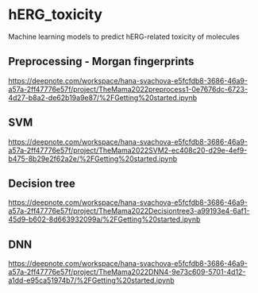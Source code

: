 # hERG_toxicity
Machine learning models to predict hERG-related toxicity of molecules

## Preprocessing - Morgan fingerprints
https://deepnote.com/workspace/hana-svachova-e5fcfdb8-3686-46a9-a57a-2ff47776e57f/project/TheMama2022preprocess1-0e7676dc-6723-4d27-b8a2-de62b19a9e87/%2FGetting%20started.ipynb

## SVM
https://deepnote.com/workspace/hana-svachova-e5fcfdb8-3686-46a9-a57a-2ff47776e57f/project/TheMama2022SVM2-ec408c20-d29e-4ef9-b475-8b29e2f62a2e/%2FGetting%20started.ipynb

## Decision tree
https://deepnote.com/workspace/hana-svachova-e5fcfdb8-3686-46a9-a57a-2ff47776e57f/project/TheMama2022Decisiontree3-a99193e4-6af1-45d9-b602-8d663932099a/%2FGetting%20started.ipynb

## DNN
https://deepnote.com/workspace/hana-svachova-e5fcfdb8-3686-46a9-a57a-2ff47776e57f/project/TheMama2022DNN4-9e73c609-5701-4d12-a1dd-e95ca51974b7/%2FGetting%20started.ipynb

